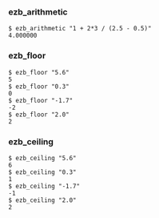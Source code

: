 ### ezb_arithmetic
```shell
$ ezb_arithmetic "1 + 2*3 / (2.5 - 0.5)"
4.000000
```

### ezb_floor
```shell
$ ezb_floor "5.6"
5
$ ezb_floor "0.3"
0
$ ezb_floor "-1.7"
-2
$ ezb_floor "2.0"
2
```

### ezb_ceiling
```shell
$ ezb_ceiling "5.6"
6
$ ezb_ceiling "0.3"
1
$ ezb_ceiling "-1.7"
-1
$ ezb_ceiling "2.0"
2
```